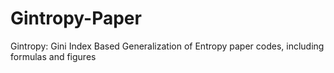 # Gintropy-Paper
Gintropy: Gini Index Based Generalization of Entropy paper codes, including formulas and figures
